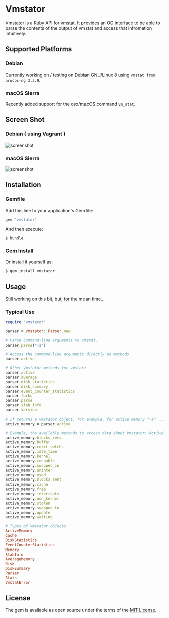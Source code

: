 # Vmstator

Vmstator is a Ruby API for [vmstat](https://en.wikipedia.org/wiki/Vmstat). It provides an [OO](https://www.tutorialspoint.com/ruby/ruby_object_oriented.htm) interface to be able to parse the contents of the output of vmstat and access that infromation intuitively.

## Supported Platforms

### Debian 
Currently working on / testing on Debian GNU/Linux 8 using `vmstat from procps-ng 3.3.9`.

### macOS Sierra
Recently added support for the osx/macOS command `vm_stat`.

## Screen Shot

### Debian ( using Vagrant )
![screenshot](http://i.imgur.com/q5WkVhQ.png)

### macOS Sierra
![screenshot](http://i.imgur.com/FbIdgYG.png)

## Installation

### Gemfile

Add this line to your application's Gemfile:

```ruby
gem 'vmstator'
```

And then execute:

    $ bundle

### Gem Install

Or install it yourself as:

    $ gem install vmstator

## Usage

Still working on this bit, but, for the mean time...

### Typical Use

```ruby
require 'vmstator'

parser = Vmstator::Parser.new

# Parse command-line arguments to vmstat.
parser.parse("-a")

# Access the command-line arguments directly as methods.
parser.active

# Other Vmstator methods for vmstat:
parser.active
parser.average  
parser.disk_statistics  
parser.disk_summary  
parser.event_counter_statistics  
parser.forks  
parser.parse  
parser.slab_info  
parser.version

# If returns a Vmstator object, for example, for active memory "-a" ...
active_memory = parser.active

# Example, the available methods to access data about Vmstator::ActiveMemory objects.
active_memory.blocks_recv  
active_memory.buffer  
active_memory.cntxt_swtchs  
active_memory.idle_time   
active_memory.kernel      
active_memory.runnable  
active_memory.swapped_in  
active_memory.uninter  
active_memory.used   
active_memory.blocks_sent  
active_memory.cache   
active_memory.free          
active_memory.interrupts  
active_memory.non_kernel  
active_memory.stolen    
active_memory.swapped_to  
active_memory.update   
active_memory.waiting

# Types of Vmstator objects:
ActiveMemory   
Cache  
DiskStatistics  
EventCounterStatistics  
Memory  
SlabInfo  
AverageMemory  
Disk   
DiskSummary     
Parser  
Stats     
VmstatError

```

## License

The gem is available as open source under the terms of the [MIT License](http://opensource.org/licenses/MIT).

